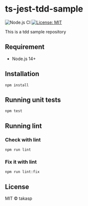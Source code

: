 # ts-jest-tdd-sample

![Node.js CI](https://github.com/takasp/ts-jest-tdd-sample/workflows/Node.js%20CI/badge.svg)
[![License: MIT](https://img.shields.io/badge/License-MIT-yellow.svg)](https://opensource.org/licenses/MIT)

This is a tdd sample repository

## Requirement

* Node.js 14+

## Installation

```shell
npm install
```

## Running unit tests

```shell
npm test
```

## Running lint

### Check with lint

```shell
npm run lint
```

### Fix it with lint

```shell
npm run lint:fix
```

## License

MIT © takasp
